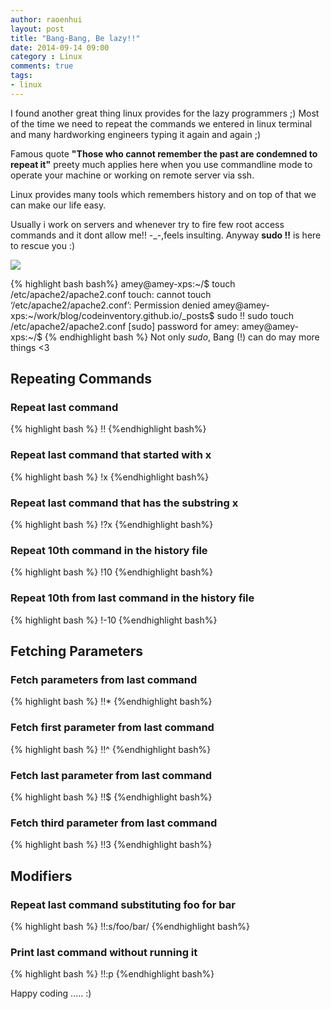 ```yaml
---
author: raoenhui
layout: post
title: "Bang-Bang, Be lazy!!"
date: 2014-09-14 09:00
category : Linux
comments: true
tags:
- linux
---
```


I found another great thing linux provides for the lazy programmers ;)
Most of the time we need to repeat the commands we entered in linux terminal and many hardworking engineers typing it again and again ;)

Famous quote **"Those who cannot remember the past are condemned to repeat it"** preety much applies here when you use commandline mode to operate your machine or working on remote server via ssh.

Linux provides many tools which remembers history and on top of that we can make our life easy.

Usually i work on servers and whenever try to fire few root access commands and it dont allow  me!! -_-,feels insulting. 
Anyway **sudo !!**  is here to rescue you :)

<img  src="{{ site.url }}/images/bang-bang.jpg"/>

{% highlight bash bash%}
amey@amey-xps:~/$ touch /etc/apache2/apache2.conf 
touch: cannot touch ‘/etc/apache2/apache2.conf’: Permission denied
amey@amey-xps:~/work/blog/codeinventory.github.io/_posts$ sudo !!
sudo touch /etc/apache2/apache2.conf 
[sudo] password for amey: 
amey@amey-xps:~/$ 
{% endhighlight bash %}
Not only _sudo_, Bang (!) can do may more things <3

## Repeating Commands
### Repeat last command

{% highlight bash %}
!!
{%endhighlight bash%}
### Repeat last command that started with x
{% highlight bash %}
!x
{%endhighlight bash%}
### Repeat last command that has the substring x
{% highlight bash %}
!?x
{%endhighlight bash%}
### Repeat 10th command in the history file
{% highlight bash %}
!10
{%endhighlight bash%}
### Repeat 10th from last command in the history file
{% highlight bash %}
!-10
{%endhighlight bash%}
## Fetching Parameters
### Fetch parameters from last command
{% highlight bash %}
!!*
{%endhighlight bash%}
### Fetch first parameter from last command
{% highlight bash %}
!!^
{%endhighlight bash%}
### Fetch last parameter from last command
{% highlight bash %}
!!$
{%endhighlight bash%}
### Fetch third parameter from last command
{% highlight bash %}
!!3
{%endhighlight bash%}
## Modifiers
### Repeat last command substituting foo for bar
{% highlight bash %}
!!:s/foo/bar/
{%endhighlight bash%}
### Print last command without running it
{% highlight bash %}
!!:p
{%endhighlight bash%}

Happy coding ..... :)

